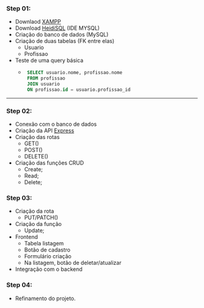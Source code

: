 ### Step 01: 
- Downlaod [XAMPP](https://www.apachefriends.org/pt_br/index.html)
- Download [HeidiSQL](https://www.heidisql.com/download.php) (IDE MYSQL)
- Criação do banco de dados (MySQL)
- Criação de duas tabelas (FK entre elas)
  - Usuario
  - Profissao
- Teste de uma query básica
   - ```sql
      SELECT usuario.nome, profissao.nome 
      FROM profissao 
      JOIN usuario 
      ON profissao.id = usuario.profissao_id
---

### Step 02:
- Conexão com o banco de dados
- Criação da API [Express](https://expressjs.com/)
- Criação das rotas
  - GET()
  - POST()
  - DELETE()
- Criação das funções CRUD 
  - Create;
  - Read;
  - Delete;

### Step 03:
  - Criação da rota 
    - PUT/PATCH()
  - Criação da função
    - Update;
  - Frontend
    - Tabela listagem
    - Botão de cadastro
    - Formulário criação
    - Na listagem, botão de deletar/atualizar
  - Integração com o backend

### Step 04: 
  - Refinamento do projeto.

